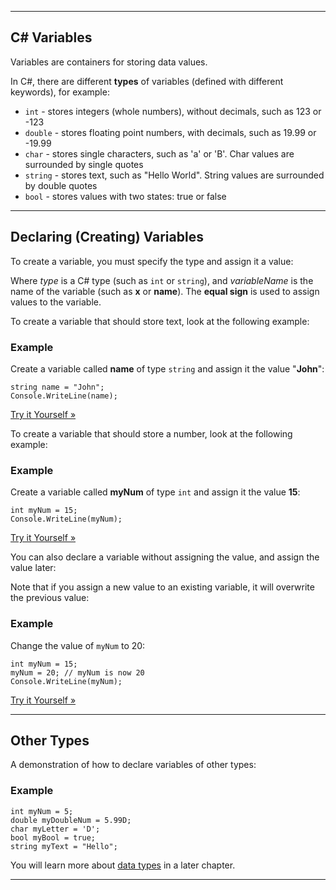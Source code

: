 ___

## C# Variables

Variables are containers for storing data values.

In C#, there are different **types** of variables (defined with different keywords), for example:

-   `int` - stores integers (whole numbers), without decimals, such as 123 or -123
-   `double` - stores floating point numbers, with decimals, such as 19.99 or -19.99
-   `char` - stores single characters, such as 'a' or 'B'. Char values are surrounded by single quotes
-   `string` - stores text, such as "Hello World". String values are surrounded by double quotes
-   `bool` - stores values with two states: true or false

___

## Declaring (Creating) Variables

To create a variable, you must specify the type and assign it a value:

Where _type_ is a C# type (such as `int` or `string`), and _variableName_ is the name of the variable (such as **x** or **name**). The **equal sign** is used to assign values to the variable.

To create a variable that should store text, look at the following example:

### Example

Create a variable called **name** of type `string` and assign it the value "**John**":

    string name = "John";
    Console.WriteLine(name);
    

[Try it Yourself »](https://www.w3schools.com/cs/trycs.php?filename=demo_variables)

To create a variable that should store a number, look at the following example:

### Example

Create a variable called **myNum** of type `int` and assign it the value **15**:

    int myNum = 15;
    Console.WriteLine(myNum);
    

[Try it Yourself »](https://www.w3schools.com/cs/trycs.php?filename=demo_variables_int)

You can also declare a variable without assigning the value, and assign the value later:

Note that if you assign a new value to an existing variable, it will overwrite the previous value:

### Example

Change the value of `myNum` to 20:

    int myNum = 15;
    myNum = 20; // myNum is now 20
    Console.WriteLine(myNum);

[Try it Yourself »](https://www.w3schools.com/cs/trycs.php?filename=demo_variables_override)

___

## Other Types

A demonstration of how to declare variables of other types:

### Example

    int myNum = 5;
    double myDoubleNum = 5.99D;
    char myLetter = 'D';
    bool myBool = true;
    string myText = "Hello";
    

You will learn more about [data types](https://www.w3schools.com/cs/cs_data_types.php) in a later chapter.

___